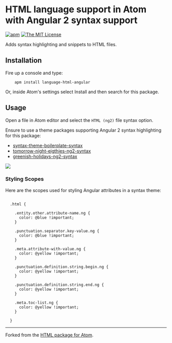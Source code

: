 # HTML language support in Atom with Angular 2 syntax support

[![apm](https://img.shields.io/apm/v/language-html-angular.svg)](https://atom.io/packages/language-html-angular)
[![The MIT License](https://img.shields.io/badge/license-MIT-orange.svg)](https://github.com/drootz/language-html-angular/blob/master/LICENSE.md)

Adds syntax highlighting and snippets to HTML files.

## Installation

Fire up a console and type:

        apm install language-html-angular

Or, inside Atom's settings select Install and then search for this package.

## Usage

Open a file in Atom editor and select the `HTML (ng2)` file syntax option.

Ensure to use a theme packages supporting Angular 2 syntax highlighting for this package:
- [syntax-theme-boilerplate-syntax](https://atom.io/themes/syntax-theme-boilerplate-syntax)
- [tomorrow-night-eigthies-ng2-syntax](https://atom.io/themes/tomorrow-night-eighties-ng2-syntax)
- [greenish-holidays-ng2-syntax](https://atom.io/themes/greenish-holidays-ng2-syntax)

![](https://raw.githubusercontent.com/drootz/language-html-angular/master/img/preview-dark.png)

### Styling Scopes

Here are the scopes used for styling Angular attributes in a syntax theme:

````less

  .html {

    .entity.other.attribute-name.ng {
      color: @blue !important;
    }

    .punctuation.separator.key-value.ng {
      color: @blue !important;
    }

    .meta.attribute-with-value.ng {
      color: @yellow !important;
    }

    .punctuation.definition.string.begin.ng {
      color: @yellow !important;
    }

    .punctuation.definition.string.end.ng {
      color: @yellow !important;
    }

    .meta.toc-list.ng {
      color: @yellow !important;
    }

  }

````

***

Forked from the [HTML package for Atom](https://atom.io/packages/language-html).
